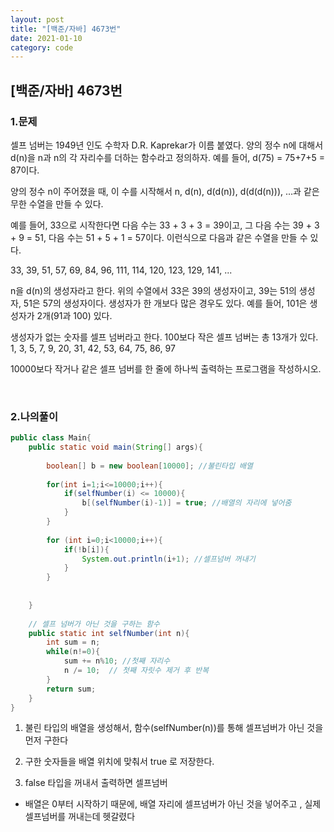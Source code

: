 ```yaml
---
layout: post
title: "[백준/자바] 4673번"
date: 2021-01-10
category: code
---
```

## [백준/자바] 4673번



### 1.문제

셀프 넘버는 1949년 인도 수학자 D.R. Kaprekar가 이름 붙였다. 양의 정수 n에 대해서 d(n)을 n과 n의 각 자리수를 더하는 함수라고 정의하자. 예를 들어, d(75) = 75+7+5 = 87이다.

양의 정수 n이 주어졌을 때, 이 수를 시작해서 n, d(n), d(d(n)), d(d(d(n))), ...과 같은 무한 수열을 만들 수 있다. 

예를 들어, 33으로 시작한다면 다음 수는 33 + 3 + 3 = 39이고, 그 다음 수는 39 + 3 + 9 = 51, 다음 수는 51 + 5 + 1 = 57이다. 이런식으로 다음과 같은 수열을 만들 수 있다.

33, 39, 51, 57, 69, 84, 96, 111, 114, 120, 123, 129, 141, ...

n을 d(n)의 생성자라고 한다. 위의 수열에서 33은 39의 생성자이고, 39는 51의 생성자, 51은 57의 생성자이다. 생성자가 한 개보다 많은 경우도 있다. 예를 들어, 101은 생성자가 2개(91과 100) 있다. 

생성자가 없는 숫자를 셀프 넘버라고 한다. 100보다 작은 셀프 넘버는 총 13개가 있다. 1, 3, 5, 7, 9, 20, 31, 42, 53, 64, 75, 86, 97

10000보다 작거나 같은 셀프 넘버를 한 줄에 하나씩 출력하는 프로그램을 작성하시오.

<br>

### 2.나의풀이

```java
public class Main{
    public static void main(String[] args){
        
        boolean[] b = new boolean[10000]; //불린타입 배열 
        
        for(int i=1;i<=10000;i++){
            if(selfNumber(i) <= 10000){
                b[(selfNumber(i)-1)] = true; //배열의 자리에 넣어줌
            }
        }
        
        for (int i=0;i<10000;i++){
            if(!b[i]){
                System.out.println(i+1); //셀프넘버 꺼내기
            }
        }
   
        
    }
    
    // 셀프 넘버가 아닌 것을 구하는 함수
    public static int selfNumber(int n){
        int sum = n;
        while(n!=0){
            sum += n%10; //첫째 자리수
            n /= 10;  // 첫째 자릿수 제거 후 반복
        }
        return sum;
    }
}
````

1. 불린 타입의 배열을 생성해서, 함수(selfNumber(n))를 통해 셀프넘버가 아닌 것을 먼저 구한다

2. 구한 숫자들을 배열 위치에 맞춰서 true 로 저장한다. 

3. false 타입을 꺼내서 출력하면 셀프넘버 

- 배열은 0부터 시작하기 때문에, 배열 자리에 셀프넘버가 아닌 것을 넣어주고 , 실제 셀프넘버를 꺼내는데 헷갈렸다








